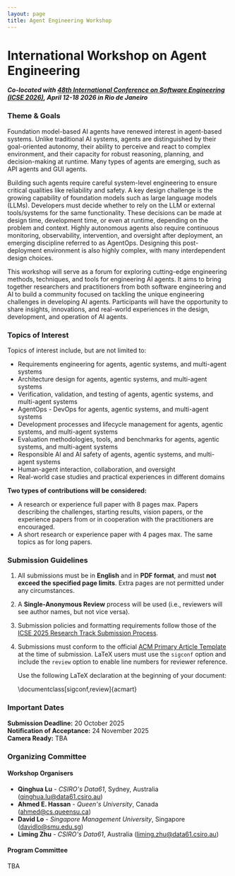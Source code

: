 ```yaml
---
layout: page
title: Agent Engineering Workshop
---
```


<!-- <p><img src="/img/pierrebourque.jpg" width="200" /><a href="https://profs.etsmtl.ca/pbourque">Pierre Bourque</a> - ing., Ph.D.</p> -->

# International Workshop on Agent Engineering

***Co-located with [48th International Conference on Software Engineering (ICSE 2026)](https://conf.researchr.org/home/icse-2026), April 12-18 2026 in Rio de Janeiro***

### Theme & Goals

Foundation model-based AI agents have renewed interest in agent-based systems. Unlike traditional AI systems, agents are distinguished by their goal-oriented autonomy, their ability to perceive and react to complex environment, and their capacity for robust reasoning, planning, and decision-making at runtime. Many types of agents are emerging, such as API agents and GUI agents. 

Building such agents require careful system-level engineering to ensure critical qualities like reliability and safety. A key design challenge is the growing capability of foundation models such as large language models (LLMs). Developers must decide whether to rely on the LLM or external tools/systems for the same functionality. These decisions can be made at design time, development time, or even at runtime, depending on the problem and context. Highly autonomous agents also require continuous monitoring, observability, intervention, and oversight after deployment, an emerging discipline referred to as AgentOps. Designing this post-deployment environment is also highly complex, with many interdependent design choices. 


This workshop will serve as a forum for exploring cutting-edge engineering methods, techniques, and tools for engineering AI agents. It aims to bring together researchers and practitioners from both software engineering and AI to build a community focused on tackling the unique engineering challenges in developing AI agents. Participants will have the opportunity to share insights, innovations, and real-world experiences in the design, development, and operation of AI agents. 


### Topics of Interest

Topics of interest include, but are not limited to:

 - Requirements engineering for agents, agentic systems, and multi-agent systems 
 - Architecture design for agents, agentic systems, and multi-agent systems
 - Verification, validation, and testing of agents, agentic systems, and multi-agent systems 
 - AgentOps - DevOps for agents, agentic systems, and multi-agent systems 
 - Development processes and lifecycle management for agents, agentic systems, and multi-agent systems
 - Evaluation methodologies, tools, and benchmarks for agents, agentic systems, and multi-agent systems 
 - Responsible AI and AI safety of agents, agentic systems, and multi-agent systems 
 - Human-agent interaction, collaboration, and oversight
 - Real-world case studies and practical experiences in different domains 




**Two types of contributions will be considered:**

- A research or experience full paper with 8 pages max. Papers describing the challenges, starting results, vision papers, or the experience papers from or in cooperation with the practitioners are encouraged.
- A short research or experience paper with 4 pages max. The same topics as for long papers.

### Submission Guidelines

1. All submissions must be in **English** and in **PDF format**, and must **not exceed the specified page limits**. Extra pages are not permitted under any circumstances.

2. A **Single-Anonymous Review** process will be used (i.e., reviewers will see author names, but not vice versa).

3. Submission policies and formatting requirements follow those of the [ICSE 2025 Research Track Submission Process](https://conf.researchr.org/track/icse-2025/icse-2025-research-track#submission-process).

4. Submissions must conform to the official [ACM Primary Article Template](https://www.acm.org/publications/proceedings-template) at the time of submission. LaTeX users must use the `sigconf` option and include the `review` option to enable line numbers for reviewer reference.

   Use the following LaTeX declaration at the beginning of your document:

   \documentclass[sigconf,review]{acmart}



### Important Dates

**Submission Deadline:** 20 October 2025
<br>
**Notification of Acceptance:**  24 November 2025
<br>
**Camera Ready:** TBA

### Organizing Committee

#### Workshop Organisers
- **Qinghua Lu** - *CSIRO's Data61*, Sydney, Australia ([qinghua.lu@data61.csiro.au](mailto:qinghua.lu@data61.csiro.au))  
- **Ahmed E. Hassan** - *Queen's University*, Canada ([ahmed@cs.queensu.ca](mailto:ahmed@cs.queensu.ca))  
- **David Lo** - *Singapore Management University*, Singapore ([davidlo@smu.edu.sg](mailto:davidlo@smu.edu.sg))  
- **Liming Zhu** - *CSIRO's Data61*, Australia ([liming.zhu@data61.csiro.au](mailto:liming.zhu@data61.csiro.au))  


#### Program Committee
TBA
